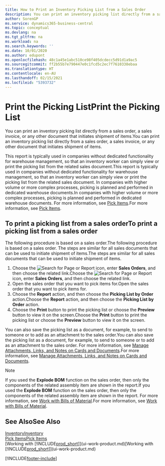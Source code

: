 ```yaml
---
title: How to Print an Inventory Picking List from a Sales Order
description: You can print an inventory picking list directly from a sales order, sales, invoice, and other outbound sales documents.
author: SorenGP
ms.service: dynamics365-business-central
ms.topic: conceptual
ms.devlang: na
ms.tgt_pltfrm: na
ms.workload: na
ms.search.keywords: ''
ms.date: 10/01/2020
ms.author: edupont
ms.openlocfilehash: 48c1a45e1abc510ce98f405dcdecc5d91d1a9ac5
ms.sourcegitcommit: ff2b55b7e790447e0c1fcd5c2ec7f7610338ebaa
ms.translationtype: HT
ms.contentlocale: en-AU
ms.lasthandoff: 02/15/2021
ms.locfileid: "5393732"
---
```

# <a name="print-the-picking-list"></a><span data-ttu-id="12305-103">Print the Picking List</span><span class="sxs-lookup"><span data-stu-id="12305-103">Print the Picking List</span></span>
<span data-ttu-id="12305-104">You can print an inventory picking list directly from a sales order, a sales invoice, or any other document that initiates shipment of items.</span><span class="sxs-lookup"><span data-stu-id="12305-104">You can print an inventory picking list directly from a sales order, a sales invoice, or any other document that initiates shipment of items.</span></span>

<span data-ttu-id="12305-105">This report is typically used in companies without dedicated functionality for warehouse management, so that an inventory worker can simply view or print the picking list from the related sales document.</span><span class="sxs-lookup"><span data-stu-id="12305-105">This report is typically used in companies without dedicated functionality for warehouse management, so that an inventory worker can simply view or print the picking list from the related sales document.</span></span> <span data-ttu-id="12305-106">In companies with higher volume or more complex processes, picking is planned and performed in dedicated warehouse documents.</span><span class="sxs-lookup"><span data-stu-id="12305-106">In companies with higher volume or more complex processes, picking is planned and performed in dedicated warehouse documents.</span></span> <span data-ttu-id="12305-107">For more information, see [Pick Items](warehouse-pick-items.md).</span><span class="sxs-lookup"><span data-stu-id="12305-107">For more information, see [Pick Items](warehouse-pick-items.md).</span></span>

## <a name="to-print-a-picking-list-from-a-sales-order"></a><span data-ttu-id="12305-108">To print a picking list from a sales order</span><span class="sxs-lookup"><span data-stu-id="12305-108">To print a picking list from a sales order</span></span>  
<span data-ttu-id="12305-109">The following procedure is based on a sales order.</span><span class="sxs-lookup"><span data-stu-id="12305-109">The following procedure is based on a sales order.</span></span> <span data-ttu-id="12305-110">The steps are similar for all sales documents that can be used to initiate shipment of items.</span><span class="sxs-lookup"><span data-stu-id="12305-110">The steps are similar for all sales documents that can be used to initiate shipment of items.</span></span>

1. <span data-ttu-id="12305-111">Choose the ![Search for Page or Report](media/ui-search/search_small.png "Search for Page or Report icon") icon, enter **Sales Orders**, and then choose the related link.</span><span class="sxs-lookup"><span data-stu-id="12305-111">Choose the ![Search for Page or Report](media/ui-search/search_small.png "Search for Page or Report icon") icon, enter **Sales Orders**, and then choose the related link.</span></span>  
2. <span data-ttu-id="12305-112">Open the sales order that you want to pick items for.</span><span class="sxs-lookup"><span data-stu-id="12305-112">Open the sales order that you want to pick items for.</span></span>  
3. <span data-ttu-id="12305-113">Choose the **Report** action, and then choose the **Picking List by Order** action.</span><span class="sxs-lookup"><span data-stu-id="12305-113">Choose the **Report** action, and then choose the **Picking List by Order** action.</span></span>  
4. <span data-ttu-id="12305-114">Choose the **Print** button to print the picking list or choose the **Preview** button to view it on the screen.</span><span class="sxs-lookup"><span data-stu-id="12305-114">Choose the **Print** button to print the picking list or choose the **Preview** button to view it on the screen.</span></span>

<span data-ttu-id="12305-115">You can also save the picking list as a document, for example, to send to someone or to add as an attachment to the sales order.</span><span class="sxs-lookup"><span data-stu-id="12305-115">You can also save the picking list as a document, for example, to send to someone or to add as an attachment to the sales order.</span></span> <span data-ttu-id="12305-116">For more information, see [Manage Attachments, Links, and Notes on Cards and Documents](ui-how-add-link-to-record.md).</span><span class="sxs-lookup"><span data-stu-id="12305-116">For more information, see [Manage Attachments, Links, and Notes on Cards and Documents](ui-how-add-link-to-record.md).</span></span>

> [!NOTE]
> <span data-ttu-id="12305-117">If you used the **Explode BOM** function on the sales order, then only the components of the related assembly item are shown in the report.</span><span class="sxs-lookup"><span data-stu-id="12305-117">If you used the **Explode BOM** function on the sales order, then only the components of the related assembly item are shown in the report.</span></span> <span data-ttu-id="12305-118">For more information, see [Work with Bills of Material](inventory-how-work-BOMs.md).</span><span class="sxs-lookup"><span data-stu-id="12305-118">For more information, see [Work with Bills of Material](inventory-how-work-BOMs.md).</span></span>

## <a name="see-also"></a><span data-ttu-id="12305-119">See Also</span><span class="sxs-lookup"><span data-stu-id="12305-119">See Also</span></span>  
[<span data-ttu-id="12305-120">Inventory</span><span class="sxs-lookup"><span data-stu-id="12305-120">Inventory</span></span>](inventory-manage-inventory.md)  
[<span data-ttu-id="12305-121">Pick Items</span><span class="sxs-lookup"><span data-stu-id="12305-121">Pick Items</span></span>](warehouse-pick-items.md)  
<span data-ttu-id="12305-122">[Working with [!INCLUDE[prod_short](includes/prod_short.md)]](ui-work-product.md)</span><span class="sxs-lookup"><span data-stu-id="12305-122">[Working with [!INCLUDE[prod_short](includes/prod_short.md)]](ui-work-product.md)</span></span>   


[!INCLUDE[footer-include](includes/footer-banner.md)]